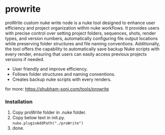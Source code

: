# prowrite
proWrite custom nuke write node is a nuke tool designed to enhance user efficiency and project organization within nuke workflows. It provides users with precise control over setting project folders, sequences, shots, render types, and version numbers, automatically configuring file output locations while preserving folder structures and file naming conventions. Additionally, the tool offers the capability to automatically save backup Nuke scripts with every render, ensuring that users can easily access previous projects versions if needed.

- User friendly and improve efficiency.
- Follows folder structures and naming conventions.
- Creates backup nuke scripts with every renders.

for more: https://shubham-soni.com/tools/prowrite

### **Installation**
1. Copy proWrite folder in .nuke folder.
2. Copy below text in init.py.  
`nuke.pluginAddPath("./proWrite")`
3. done. 
